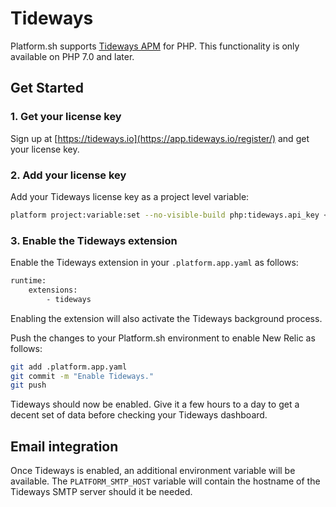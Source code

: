 # Tideways

Platform.sh supports [Tideways APM](https://tideways.io/) for PHP.  This functionality is only available on PHP 7.0 and later.

## Get Started

### 1. Get your license key

Sign up at [https://tideways.io](https://app.tideways.io/register/) and get your license key.

### 2. Add your license key

Add your Tideways license key as a project level variable:

```bash
platform project:variable:set --no-visible-build php:tideways.api_key <your-license-key>
```

### 3. Enable the Tideways extension

Enable the Tideways extension in your `.platform.app.yaml` as follows:

```bash
runtime:
    extensions:
        - tideways
```

Enabling the extension will also activate the Tideways background process.

Push the changes to your Platform.sh environment to enable New Relic as follows:

```bash
git add .platform.app.yaml
git commit -m "Enable Tideways."
git push
```

Tideways should now be enabled.  Give it a few hours to a day to get a decent set of data before checking your Tideways dashboard.

## Email integration

Once Tideways is enabled, an additional environment variable will be available.  The `PLATFORM_SMTP_HOST` variable will contain the hostname of the Tideways SMTP server should it be needed.
